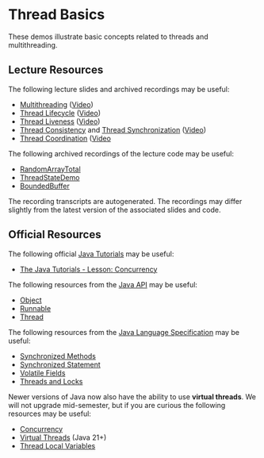 Thread Basics
=================================================

These demos illustrate basic concepts related to threads and multithreading.

## Lecture Resources ##

The following lecture slides and archived recordings may be useful:

  - [Multithreading](https://docs.google.com/presentation/d/e/2PACX-1vRAIK13AucjkUCqV7X23X65mw_R0m_TTCbkLxPTR2UwNlmART2IkS88tsxUhk_lwfuFEby0TzHNcKJq/pub?start=false&loop=false&delayms=3000) ([Video](https://usfca.hosted.panopto.com/Panopto/Pages/Viewer.aspx?id=fdee778d-e2ac-4553-9b89-af9e0150c84e))
  - [Thread Lifecycle](https://docs.google.com/presentation/d/e/2PACX-1vRGX8jcgM6Uk9EEI9ian35OtakGSD7ba9wuXbRl-9Q1oGDAhB1jgl1Bj4odajIM3QgYWHSEtUDs-GFm/pub?start=false&loop=false&delayms=3000) ([Video](https://usfca.hosted.panopto.com/Panopto/Pages/Viewer.aspx?id=d02ef611-94da-49d4-828f-af9e015148ad))
  - [Thread Liveness](https://docs.google.com/presentation/d/e/2PACX-1vQ2jY-xnKbNM5c9CgATm-GvSmY5fq9MY-LuXXLAQSK93Muwd4ajhSCOhiaCihn8zoibjSdIZJ7yrZe9/pub?start=false&loop=false&delayms=3000) ([Video](https://usfca.hosted.panopto.com/Panopto/Pages/Viewer.aspx?id=8a1cf952-c49b-47db-bada-af9e01510728))
  - [Thread Consistency](https://docs.google.com/presentation/d/e/2PACX-1vQKiEdNM-Uvys2eB-DviZl74962omUp1g8Y51TTo0AOIKi11Hfti6FeOMOKEYWpSmvMi7DsHcXkupcj/pub?start=false&loop=false&delayms=3000) and [Thread Synchronization](https://docs.google.com/presentation/d/e/2PACX-1vQRFhgmF4OSYPvisyIYsQewWhcPbMNxZX2xreQPOMjeA3ShkJuh7aF0rGEUu_wdBwuFA4TTn6TT1vpw/pub?start=false&loop=false&delayms=3000) ([Video](https://usfca.hosted.panopto.com/Panopto/Pages/Viewer.aspx?id=0a7a2c89-0ee7-483f-b2d9-af9e01514f00))
  - [Thread Coordination](https://docs.google.com/presentation/d/e/2PACX-1vTMD7lRdye-5kptn3d68vQYzJq2OQpIKtGLHyPK_sPYRExA5DWv9arIsF0121CP8PO2lV5UkJA-dhlb/pub?start=false&loop=false&delayms=3000) ([Video](https://usfca.hosted.panopto.com/Panopto/Pages/Viewer.aspx?id=78a35d29-3a61-481b-bd8d-afcd01320a04)

The following archived recordings of the lecture code may be useful:

  - [RandomArrayTotal](https://usfca.hosted.panopto.com/Panopto/Pages/Viewer.aspx?id=98da32cb-1183-4ffb-9cd1-af9e01510a56)
  - [ThreadStateDemo](https://usfca.hosted.panopto.com/Panopto/Pages/Viewer.aspx?id=af278e88-03e6-41a7-98d1-af9e01512ca4)
  - [BoundedBuffer](https://usfca.hosted.panopto.com/Panopto/Pages/Viewer.aspx?id=dd19db17-f105-442e-8698-af9e0150d9ba)

The recording transcripts are autogenerated. The recordings may differ slightly from the latest version of the associated slides and code.

## Official Resources ##

The following official [Java Tutorials](http://docs.oracle.com/javase/tutorial/index.html) may be useful:

  - [The Java Tutorials - Lesson: Concurrency](https://docs.oracle.com/javase/tutorial/essential/concurrency/index.html)

The following resources from the [Java API](https://docs.oracle.com/en/java/javase/17/docs/api/index.html) may be useful:

  - [Object](https://docs.oracle.com/en/java/javase/17/docs/api/java.base/java/lang/Object.html)
  - [Runnable](https://docs.oracle.com/en/java/javase/17/docs/api/java.base/java/lang/Runnable.html)
  - [Thread](https://docs.oracle.com/en/java/javase/17/docs/api/java.base/java/lang/Thread.html)

The following resources from the [Java Language Specification](https://docs.oracle.com/javase/specs/jls/se17/html/index.html) may be useful:

  - [Synchronized Methods](https://docs.oracle.com/javase/specs/jls/se17/html/jls-8.html#jls-8.4.3.6)
  - [Synchronized Statement](https://docs.oracle.com/javase/specs/jls/se17/html/jls-14.html#jls-14.19)
  - [Volatile Fields](https://docs.oracle.com/javase/specs/jls/se17/html/jls-8.html#jls-8.3.1.4)
  - [Threads and Locks](https://docs.oracle.com/javase/specs/jls/se17/html/jls-17.html)

Newer versions of Java now also have the ability to use **virtual threads**. We will not upgrade mid-semester, but if you are curious the following resources may be useful: 

  - [Concurrency](https://docs.oracle.com/en/java/javase/21/core/concurrency.html)
  - [Virtual Threads](https://docs.oracle.com/en/java/javase/21/core/virtual-threads.html) (Java 21+)
  - [Thread Local Variables](https://docs.oracle.com/en/java/javase/21/core/thread-local-variables.html)